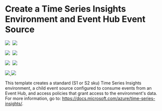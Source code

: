 # Create a Time Series Insights Environment and Event Hub Event Source

<IMG SRC="https://azbotstorage.blob.core.windows.net/badges/201-timeseriesinsights-environment-with-eventhub/PublicLastTestDate.svg" />&nbsp;
<IMG SRC="https://azbotstorage.blob.core.windows.net/badges/201-timeseriesinsights-environment-with-eventhub/PublicDeployment.svg" />&nbsp;

<IMG SRC="https://azbotstorage.blob.core.windows.net/badges/201-timeseriesinsights-environment-with-eventhub/FairfaxLastTestDate.svg" />&nbsp;
<IMG SRC="https://azbotstorage.blob.core.windows.net/badges/201-timeseriesinsights-environment-with-eventhub/FairfaxDeployment.svg" />&nbsp;

<IMG SRC="https://azbotstorage.blob.core.windows.net/badges/201-timeseriesinsights-environment-with-eventhub/BestPracticeResult.svg" />&nbsp;
<IMG SRC="https://azbotstorage.blob.core.windows.net/badges/201-timeseriesinsights-environment-with-eventhub/CredScanResult.svg" />&nbsp;

<a href="https://portal.azure.com/#create/Microsoft.Template/uri/https%3A%2F%2Fraw.githubusercontent.com%2FAzure%2Fazure-quickstart-templates%2Fmaster%2F201-timeseriesinsights-environment-with-eventhub%2Fazuredeploy.json" target="_blank">
    <img src="http://azuredeploy.net/deploybutton.png"/>
</a>
<a href="http://armviz.io/#/?load=https%3A%2F%2Fraw.githubusercontent.com%2FAzure%2Fazure-quickstart-templates%2Fmaster%2F201-timeseriesinsights-environment-with-eventhub%2Fazuredeploy.json" target="_blank">
    <img src="http://armviz.io/visualizebutton.png"/>
</a>

This template creates a standard (S1 or S2 sku) Time Series Insights environment, a child event source configured to consume events from an Event Hub, and access policies that grant access to the environment's data. For more information, go to: <https://docs.microsoft.com/azure/time-series-insights/>.

